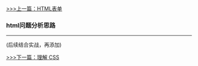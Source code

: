 [>>>上一篇：HTML表单](../../lib/HTML/HTML表单.md)
### html问题分析思路
---
(后续结合实战，再添加)

[>>>下一篇：理解 CSS](../../lib/CSS/理解CSS.md)
